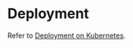 # Deployment

Refer to [Deployment on Kubernetes](https://docs.openg2p.org/guides/deployment-guide/deployment-on-kubernetes).
